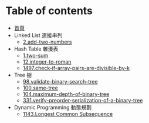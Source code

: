 # Table of contents

* [首頁](README.md)
* Linked List 連接串列
  * [2.add-two-numbers](./linked-list/2.add-two-numbers/index.md)
* Hash Table 雜湊表
  * [1.two-sum](./hash-table/1.two-sum/index.md)
  * [12.integer-to-roman](./hash-table/12.integer-to-roman/index.md)
  * [1497.check-if-array-pairs-are-divisible-by-k](./hash-table/1497.check-if-array-pairs-are-divisible-by-k/index.md)
* Tree 樹
  * [98.validate-binary-search-tree](./tree/98.validate-binary-search-tree/index.md)
  * [100.same-tree](./tree/100.same-tree/index.md)
  * [104.maximum-depth-of-binary-tree](./tree/104.maximum-depth-of-binary-tree/index.md)
  * [331.verify-preorder-serialization-of-a-binary-tree](./tree/331.verify-preorder-serialization-of-a-binary-tree/index.md)
* Dynamic Programming 動態規劃
  * [1143.Longest Common Subsequence](./dynamic-programming/1143.Longest%20Common%20Subsequence/index.md)